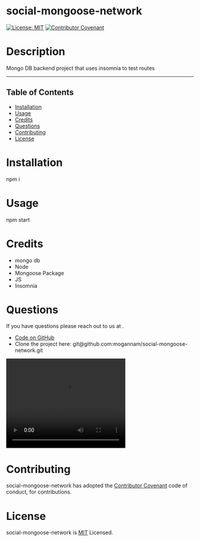 # social-mongoose-network 
[![License: MIT](https://img.shields.io/badge/License-MIT-yellow.svg)](https://opensource.org/licenses/MIT)
[![Contributor Covenant](https://img.shields.io/badge/Contributor%20Covenant-2.1-4baaaa.svg)](code_of_conduct.md) 
# Description 

 Mongo DB backend project that uses insomnia to test routes 

 <hr>

 ## Table of Contents 

  * [Installation](#installation)
  * [Usage](#usage)
  * [Credits](#credits)
  * [Questions](#questions)
  * [Contributing](#contributing)
  * [License](#license) 

# Installation 
 npm i 

# Usage 
 npm start 

 # Credits 
 * mongo db 
 * Node 
 * Mongoose Package 
 * JS 
 * Insomnia 

# Questions 
 If you have questions please reach out to us at  . 
 <ul><li><a href="https://github.com/mogannam/social-mongoose-network">Code on GitHub</a> </li>
  <li>Clone the project here: git@github.com:mogannam/social-mongoose-network.git</li></ul>

 

 <video width="320" height="240" controls>
  <source src="https://github.com/mogannam/mockups/blob/1a4cc6a72bc64945130832ce3fcbb4f385c0a4f5/social-mongoose-network.mp4" type="video/mp4">
Your browser does not support the video tag.
</video>
  
# Contributing 
 social-mongoose-network has adopted the [Contributor Covenant](https://img.shields.io/badge/Contributor%20Covenant-2.1-4baaaa.svg) code of conduct, for contributions. 

 # License 
 social-mongoose-network is [MIT](https://opensource.org/licenses/MIT) Licensed. 
